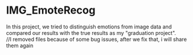 # IMG_EmoteRecog
In this project, we tried to distinguish emotions from image data and compared our results with the true results as my "graduation project".  
//I removed files because of some bug issues, after we fix that, i will share them again
